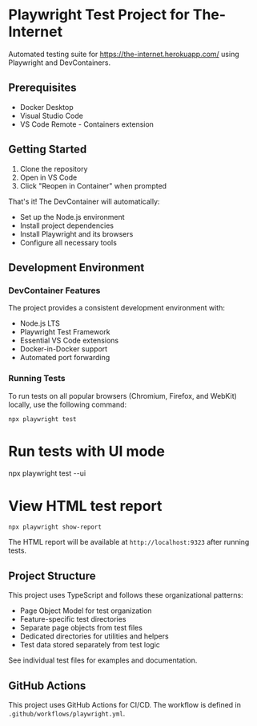 # Playwright Test Project for The-Internet

Automated testing suite for https://the-internet.herokuapp.com/ using Playwright and DevContainers.

## Prerequisites

- Docker Desktop
- Visual Studio Code
- VS Code Remote - Containers extension

## Getting Started

1. Clone the repository
2. Open in VS Code
3. Click "Reopen in Container" when prompted

That's it! The DevContainer will automatically:
- Set up the Node.js environment
- Install project dependencies
- Install Playwright and its browsers
- Configure all necessary tools

## Development Environment

### DevContainer Features
The project provides a consistent development environment with:
- Node.js LTS
- Playwright Test Framework
- Essential VS Code extensions
- Docker-in-Docker support
- Automated port forwarding

### Running Tests

To run tests on all popular browsers (Chromium, Firefox, and WebKit) locally, use the following command:

```bash
npx playwright test
```

# Run tests with UI mode
npx playwright test --ui

# View HTML test report
```
npx playwright show-report
```

The HTML report will be available at `http://localhost:9323` after running tests.

## Project Structure

This project uses TypeScript and follows these organizational patterns:
- Page Object Model for test organization
- Feature-specific test directories
- Separate page objects from test files
- Dedicated directories for utilities and helpers
- Test data stored separately from test logic

See individual test files for examples and documentation.

## GitHub Actions
This project uses GitHub Actions for CI/CD. The workflow is defined in `.github/workflows/playwright.yml`.